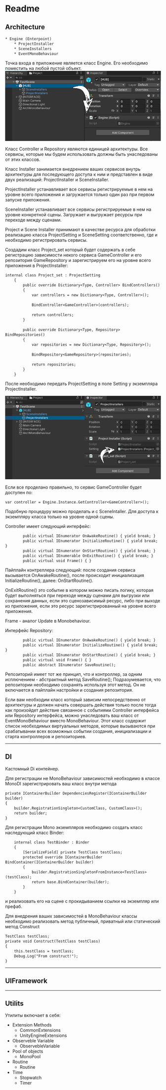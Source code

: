 # Readme

## Architecture

```
* Engine (Enterpoint)
    * ProjectInstaller
    * SceneInstallers
    * EventMonoBehaviour
```

Точка входа в приложение является класс Engine. Его необходимо поместить на любой пустой объект. 
![ENGINE](ReadmePic/Engine.png)

Класс Controller и Repository являются единицей архитектуры. Все сервисы, которые мы будем использовать должны быть унаследованы от этих классов.

Класс Installer занимается внедрением ваших сервисов внутрь архитектуры для последующего доступа к ним и представлен в виде двух реализаций: ProjectInstaller и SceneInstaller. 

ProjectInstaller устанавливает все сервисы регистрируемые в нем на уровне всего приложения и загружается только один раз при первом запуске приложения. 

SceneInstaller устанавливает все сервисы регистрируемые в нем на уровне конкретной сцены. Загружает и выгружает ресурсы при переходе между сценами. 

Project и Scene Installer принимают в качестве ресурса для обработки реализацию класса ProjectSetting и SceneSetting соответственно, где и необходимо регистрировать сервисы.


Создадим класс Project_set который будет содержать в себе регистрацию зависимости некого сервиса GameController и его репозитория GameRepository и зарегистрируем его на уровне всего приложения в ProjectInstaller:
```
internal class Project_set : ProjectSetting
    {
        public override Dictionary<Type, Controller> BindControllers()
        {
            var controllers = new Dictionary<Type, Controller>();

            BindController<GameController>(controllers);

            return controllers;
        }

        public override Dictionary<Type, Repository> BindRepositories()
        {
            var repositories = new Dictionary<Type, Repository>();

            BindRepository<GameRepository>(repositories);

            return repositories;
        }
    }
```
После необходимо передать ProjectSetting в поле  Setting у экземпляра ProjectInstaller.

![ProjectSetting](ReadmePic/ProjectSetting.png)

Если все проделано правильно, то сервис GameController будет доступен по:
```
var controller = Engine.Instance.GetController<GameController>();
```

Подобную процедуру можно проделать и с SceneIntaller. Для доступа к экземпляру класса только на уровне одной сцены. 

Controller имеет следующий интерфейс:
```
        public virtual IEnumerator OnAwakeRoutine() { yield break; }
        public virtual IEnumerator InitializeRoutine() { yield break; }
        public virtual IEnumerator OnStartRoutine() { yield break; }
        public virtual IEnumerable OnExitRoutine() { yield break; }
        public virtual void Frame() { }
```

Пайплайн контреллера следующий:
после создания сервиса вызывается OnAwakeRoutine(), после происходит инициализация InitializeRoutine(), далее: OnStartRoutine().

OnExitRoutine() это событие в котором можно писать логику, которая будет выполняться при переходе между сценами для выгрузки или сохранения данных, если это сценозависимый ресурс, либо при выходе из приложения, если это ресурс зарегистрированный на уровне всего приложения.

Frame - аналог Update в Monobehaviour.

Интерфейс Repository:
```
        public virtual IEnumerator OnAwakeRoutine() { yield break; }
        public virtual IEnumerator InitializeRoutine() { yield break; }
        public virtual IEnumerator OnStartRoutine() { yield break; }
        public virtual void Frame() { }
        public abstract IEnumerator SaveRoutine();
```

Репозиторий имеет тот же принцип, что и контроллер, за одним исплючением - абстрактный метод SaveRoutine(); Подразумевается, что репозитории необходимо сохранять используя этот метод. Он не включается в пайплайн настройки и создания репозитория.

Если вам необходим класс который зависим непосредственно от архитектуры и должен начать совершать действия только после тогда как произойдет действие связанное с событиями Controller интерфейса или Repository интерфейса, можно унаследовать ваш класс от EventMonoBehaviour вместо MonoBehaviour. Этот класс содержит список необходимых виртуальных методов, которые вызываются при срабатывании всех возможных событии создания, инициализации и старта контроллеров и репозиториев.

---
## DI

Кастомный Di контейнер.

Для регистрации не MonoBehaviour зависимостей необходимо в классе MonoDI зарегистрировать ваш класс внутри метода  

```
private IContainerBuilder DependenciesRegister(IContainerBuilder builder)
{
    builder.RegistrationSingleton<CustomClass, CustomClass>();
    return builder;
}
```

Для регистрации Mono экземпляров необходимо создать класс наследующий класс Binder:

```
    internal class TestBinder : Binder
    {
        [SerializeField] private TestClass testClass;
        protected override IContainerBuilder BindContainer(IContainerBuilder builder)
        {
            builder.RegistrationSingletonFromInstance<TestClass>(testClass);
            return base.BindContainer(builder);
        }
    }
```
и реализовать его на сцене с прокидыванием ссылки на экземпляр или префаб.

Для внедрения ваших зависимостей в MonoBehaviour классы необходимо реализовать метод публичный, приватный или статический метод Construct

```
TestClass testClass;
private void Construct(TestClass testClass)
{
    this.testClass = testClass;
    Debug.Log("From construct!");
}
```

---

## UIFramework



---

## Utilits

Утилиты включает в себя:
* Extension Methods
    * CommonExtensions
    * UnityEngineExtensions
* Observeble Variable
    * ObservebleVariable
* Pool of objects
    * MonoPool
* Routine
    * Routine
* Time
    * Stopwatch
    * Timer


